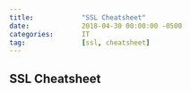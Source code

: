 ```yaml
---
title:            "SSL Cheatsheet"
date:             2018-04-30 00:00:00 -0500
categories:       IT
tag:              [ssl, cheatsheet]
---
```

## SSL Cheatsheet
<script src="https://gist.github.com/percyvega/6fb2caa12f71125b26ee100317e7bb39.js"></script>